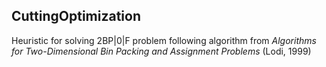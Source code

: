 ## CuttingOptimization
Heuristic for solving 2BP|0|F problem following algorithm from _Algorithms for Two-Dimensional Bin Packing and Assignment Problems_ (Lodi, 1999)
